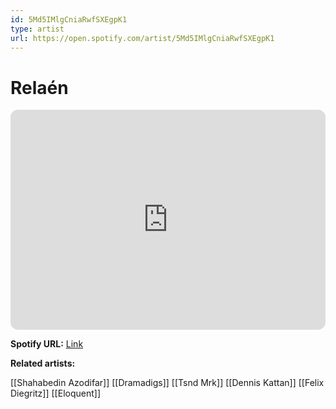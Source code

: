 ```yaml
---
id: 5Md5IMlgCniaRwfSXEgpK1
type: artist
url: https://open.spotify.com/artist/5Md5IMlgCniaRwfSXEgpK1
---
```

# Relaén

<iframe style="border-radius:12px" src="https://open.spotify.com/embed/artist/5Md5IMlgCniaRwfSXEgpK1" width="100%" height="352" frameBorder="0" allowfullscreen="" allow="autoplay; clipboard-write; encrypted-media; fullscreen; picture-in-picture" loading="lazy"></iframe>

**Spotify URL:** [Link](https://open.spotify.com/artist/5Md5IMlgCniaRwfSXEgpK1)

**Related artists:**

[[Shahabedin Azodifar]]
[[Dramadigs]]
[[Tsnd Mrk]]
[[Dennis Kattan]]
[[Felix Diegritz]]
[[Eloquent]]
